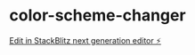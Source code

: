 # color-scheme-changer

[Edit in StackBlitz next generation editor ⚡️](https://stackblitz.com/~/github.com/randomprogrammer83/color-scheme-changer)